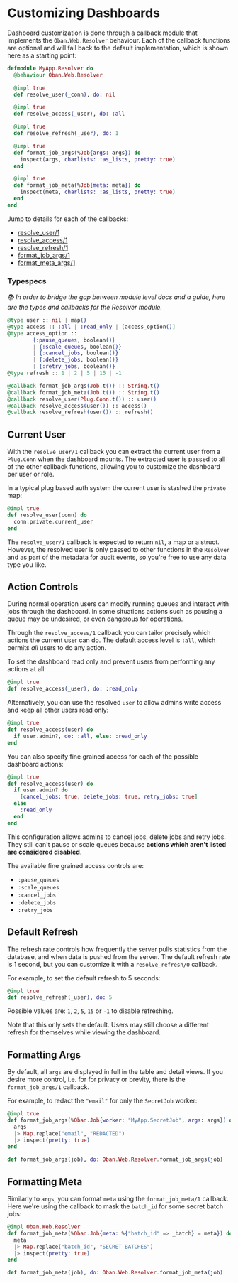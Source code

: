 # Customizing Dashboards

Dashboard customization is done through a callback module that implements the
`Oban.Web.Resolver` behaviour. Each of the callback functions are optional and
will fall back to the default implementation, which is shown here as a starting
point:

```elixir
defmodule MyApp.Resolver do
  @behaviour Oban.Web.Resolver

  @impl true
  def resolve_user(_conn), do: nil

  @impl true
  def resolve_access(_user), do: :all

  @impl true
  def resolve_refresh(_user), do: 1

  @impl true
  def format_job_args(%Job{args: args}) do
    inspect(args, charlists: :as_lists, pretty: true)
  end

  @impl true
  def format_job_meta(%Job{meta: meta}) do
    inspect(meta, charlists: :as_lists, pretty: true)
  end
end
```

Jump to details for each of the callbacks:

* [resolve_user/1](#current-user)
* [resolve_access/1](#action-controls)
* [resolve_refresh/1](#default-refresh)
* [format_job_args/1](#formatting-args)
* [format_meta_args/1](#formatting-meta)

### Typespecs

_📚 In order to bridge the gap between module level docs and a guide, here are
the types and callbacks for the Resolver module._

```elixir
@type user :: nil | map()
@type access :: :all | :read_only | [access_option()]
@type access_option ::
        {:pause_queues, boolean()}
        | {:scale_queues, boolean()}
        | {:cancel_jobs, boolean()}
        | {:delete_jobs, boolean()}
        | {:retry_jobs, boolean()}
@type refresh :: 1 | 2 | 5 | 15 | -1

@callback format_job_args(Job.t()) :: String.t()
@callback format_job_meta(Job.t()) :: String.t()
@callback resolve_user(Plug.Conn.t()) :: user()
@callback resolve_access(user()) :: access()
@callback resolve_refresh(user()) :: refresh()
```

## Current User

With the `resolve_user/1` callback you can extract the current user from a
`Plug.Conn` when the dashboard mounts. The extracted user is passed to all of
the other callback functions, allowing you to customize the dashboard per user
or role.

In a typical plug based auth system the current user is stashed the `private`
map:

```elixir
@impl true
def resolve_user(conn) do
  conn.private.current_user
end
```

The `resolve_user/1` callback is expected to return `nil`, a map or a struct.
However, the resolved user is only passed to other functions in the `Resolver`
and as part of the metadata for audit events, so you're free to use any data
type you like.

## Action Controls

During normal operation users can modify running queues and interact with jobs
through the dashboard. In some situations actions such as pausing a queue may be
undesired, or even dangerous for operations.

Through the `resolve_access/1` callback you can tailor precisely which actions
the current user can do. The default access level is `:all`, which permits _all_
users to do any action.

To set the dashboard read only and prevent users from performing any actions at
all:

```elixir
@impl true
def resolve_access(_user), do: :read_only
```

Alternatively, you can use the resolved `user` to allow admins write access and
keep all other users read only:

```elixir
@impl true
def resolve_access(user) do
  if user.admin?, do: :all, else: :read_only
end
```

You can also specify fine grained access for each of the possible dashboard
actions:

```elixir
@impl true
def resolve_access(user) do
  if user.admin? do
    [cancel_jobs: true, delete_jobs: true, retry_jobs: true]
  else
    :read_only
  end
end
```

This configuration allows admins to cancel jobs, delete jobs and retry jobs.
They still can't pause or scale queues because **actions which aren't listed are
considered disabled**.

The available fine grained access controls are:

* `:pause_queues`
* `:scale_queues`
* `:cancel_jobs`
* `:delete_jobs`
* `:retry_jobs`

## Default Refresh

The refresh rate controls how frequently the server pulls statistics from the
database, and when data is pushed from the server. The default refresh rate is 1
second, but you can customize it with a `resolve_refresh/0` callback.

For example, to set the default refresh to 5 seconds:

```elixir
@impl true
def resolve_refresh(_user), do: 5
```

Possible values are: `1`, `2`, `5`, `15` or `-1` to disable refreshing.

Note that this only sets the default. Users may still choose a different refresh
for themselves while viewing the dashboard.

## Formatting Args

By default, all `args` are displayed in full in the table and detail views. If
you desire more control, i.e. for for privacy or brevity, there is the
`format_job_args/1` callback.

For example, to redact the `"email"` for only the `SecretJob` worker:

```elixir
@impl true
def format_job_args(%Oban.Job{worker: "MyApp.SecretJob", args: args}) do
  args
  |> Map.replace("email", "REDACTED")
  |> inspect(pretty: true)
end

def format_job_args(job), do: Oban.Web.Resolver.format_job_args(job)
```

## Formatting Meta

Similarly to `args`, you can format `meta` using the `format_job_meta/1`
callback. Here we're using the callback to mask the `batch_id` for some secret
batch jobs:

```elixir
@impl Oban.Web.Resolver
def format_job_meta(%Oban.Job{meta: %{"batch_id" => _batch} = meta}) do
  meta
  |> Map.replace("batch_id", "SECRET BATCHES")
  |> inspect(pretty: true)
end

def format_job_meta(job), do: Oban.Web.Resolver.format_job_meta(job)
```
